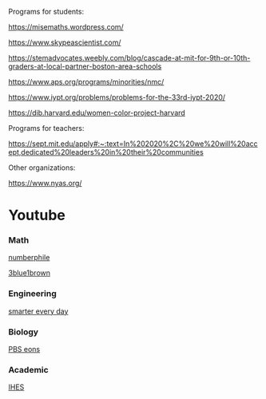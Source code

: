 Programs for students:

https://misemaths.wordpress.com/

https://www.skypeascientist.com/

https://stemadvocates.weebly.com/blog/cascade-at-mit-for-9th-or-10th-graders-at-local-partner-boston-area-schools

https://www.aps.org/programs/minorities/nmc/

https://www.iypt.org/problems/problems-for-the-33rd-iypt-2020/

https://dib.harvard.edu/women-color-project-harvard

Programs for teachers:

https://sept.mit.edu/apply#:~:text=In%202020%2C%20we%20will%20accept,dedicated%20leaders%20in%20their%20communities

Other organizations:

https://www.nyas.org/

# Youtube

### Math

[numberphile](https://www.youtube.com/user/numberphile) 

[3blue1brown](https://www.youtube.com/c/3blue1brown)

### Engineering

[smarter every day](https://www.youtube.com/channel/UC6107grRI4m0o2-emgoDnAA)

### Biology

[PBS eons](https://www.youtube.com/channel/UCzR-rom72PHN9Zg7RML9EbA)

### Academic

[IHES](https://www.youtube.com/channel/UC4R1IsRVKs_qlWKTm9pT82Q)
